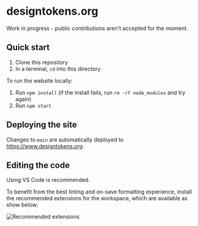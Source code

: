 # designtokens.org

Work in progress - public contributions aren't accepted for the moment.

## Quick start

1. Clone this repository
1. In a terminal, `cd` into this directory

To run the website locally:

1. Run `npm install` (if the install fails, run `rm -rf node_modules` and try again)
1. Run `npm start`

## Deploying the site

Changes to `main` are automatically deployed to https://www.designtokens.org.

## Editing the code

Using VS Code is recommended.

To benefit from the best linting and on-save formatting experience, install the recommended extensions for the workspace, which are available as show below:

![Recommended extensions](https://code.visualstudio.com/assets/docs/editor/extension-gallery/recommendations.png)
